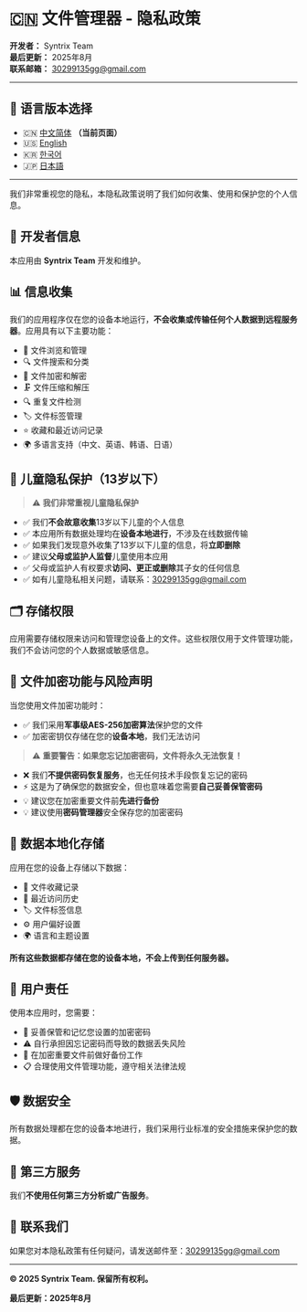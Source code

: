 # 🇨🇳 文件管理器 - 隐私政策

**开发者：** Syntrix Team  
**最后更新：** 2025年8月  
**联系邮箱：** [30299135gg@gmail.com](mailto:30299135gg@gmail.com)

---

## 📖 语言版本选择

- 🇨🇳 [中文简体](PRIVACY_POLICY_ZH.md) **（当前页面）**
- 🇺🇸 [English](PRIVACY_POLICY_EN.md)
- 🇰🇷 [한국어](PRIVACY_POLICY_KO.md)  
- 🇯🇵 [日本語](PRIVACY_POLICY_JA.md)

---

我们非常重视您的隐私，本隐私政策说明了我们如何收集、使用和保护您的个人信息。

## 🏢 开发者信息

本应用由 **Syntrix Team** 开发和维护。

## 📊 信息收集

我们的应用程序仅在您的设备本地运行，**不会收集或传输任何个人数据到远程服务器**。应用具有以下主要功能：

- 📁 文件浏览和管理
- 🔍 文件搜索和分类
- 🔐 文件加密和解密
- 🗜️ 文件压缩和解压
- 🔍 重复文件检测
- 🏷️ 文件标签管理
- ⭐ 收藏和最近访问记录
- 🌍 多语言支持（中文、英语、韩语、日语）

## 🧒 儿童隐私保护（13岁以下）

> ⚠️ **我们非常重视儿童隐私保护**

- ✅ 我们**不会故意收集**13岁以下儿童的个人信息
- ✅ 本应用所有数据处理均在**设备本地进行**，不涉及在线数据传输
- ✅ 如果我们发现意外收集了13岁以下儿童的信息，将**立即删除**
- ✅ 建议**父母或监护人监督**儿童使用本应用
- ✅ 父母或监护人有权要求**访问、更正或删除**其子女的任何信息
- ✅ 如有儿童隐私相关问题，请联系：[30299135gg@gmail.com](mailto:30299135gg@gmail.com)

## 🗂️ 存储权限

应用需要存储权限来访问和管理您设备上的文件。这些权限仅用于文件管理功能，我们不会访问您的个人数据或敏感信息。

## 🔐 文件加密功能与风险声明

当您使用文件加密功能时：

- ✅ 我们采用**军事级AES-256加密算法**保护您的文件
- ✅ 加密密钥仅存储在您的**设备本地**，我们无法访问

> ⚠️ **重要警告：如果您忘记加密密码，文件将永久无法恢复！**

- ❌ 我们**不提供密码恢复服务**，也无任何技术手段恢复忘记的密码
- ⚡ 这是为了确保您的数据安全，但也意味着您需要**自己妥善保管密码**
- 💡 建议您在加密重要文件前**先进行备份**
- 💡 建议使用**密码管理器**安全保存您的加密密码

## 💾 数据本地化存储

应用在您的设备上存储以下数据：

- 📌 文件收藏记录
- 📅 最近访问历史
- 🏷️ 文件标签信息
- ⚙️ 用户偏好设置
- 🌍 语言和主题设置

**所有这些数据都存储在您的设备本地，不会上传到任何服务器。**

## 👤 用户责任

使用本应用时，您需要：

- 🔑 妥善保管和记忆您设置的加密密码
- ⚠️ 自行承担因忘记密码而导致的数据丢失风险
- 💾 在加密重要文件前做好备份工作
- 📋 合理使用文件管理功能，遵守相关法律法规

## 🛡️ 数据安全

所有数据处理都在您的设备本地进行，我们采用行业标准的安全措施来保护您的数据。

## 🚫 第三方服务

我们**不使用任何第三方分析或广告服务**。

## 📧 联系我们

如果您对本隐私政策有任何疑问，请发送邮件至：[30299135gg@gmail.com](mailto:30299135gg@gmail.com)

---

**© 2025 Syntrix Team. 保留所有权利。**

**最后更新：2025年8月**
